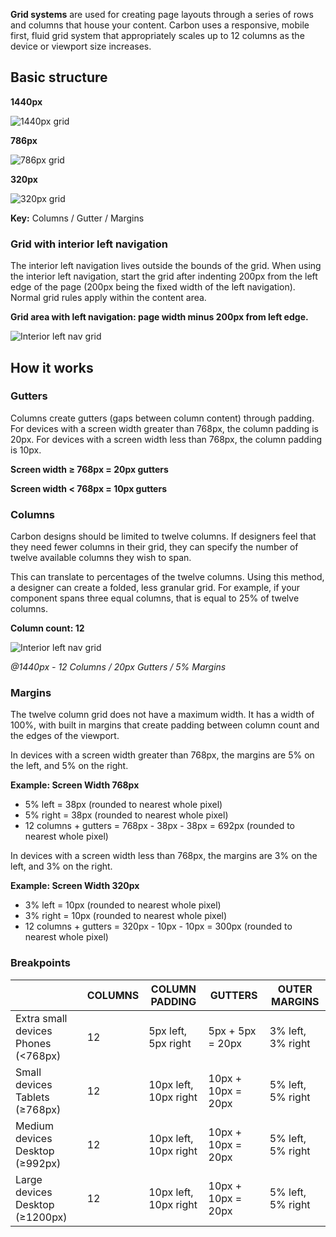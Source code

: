 **Grid systems** are used for creating page layouts through a series of rows and columns that house your content. Carbon uses a responsive, mobile first, fluid grid system that appropriately scales up to 12 columns as the device or viewport size increases.


## Basic structure

**1440px**

![1440px grid](images/grids-1.png)

**786px**

![786px grid](images/grids-2.png)

**320px**

![320px grid](images/grids-3.png)

**Key:**
Columns / Gutter / Margins


### Grid with interior left navigation
The interior left navigation lives outside the bounds of the grid. When using the interior left navigation, start the grid after indenting 200px from the left edge of the page (200px being the fixed width of the left navigation). Normal grid rules apply within the content area.

**Grid area with left navigation: page width minus 200px from left edge.**

![Interior left nav grid](images/grids-4.png)


## How it works
### Gutters
Columns create gutters (gaps between column content) through padding. For devices with a screen width greater than 768px, the column padding is 20px. For devices with a screen width less than 768px, the column padding is 10px.

**Screen width ≥ 768px = 20px gutters**

**Screen width < 768px = 10px gutters**

### Columns
Carbon designs should be limited to twelve columns. If designers feel that they need fewer columns in their grid, they can specify the number of twelve available columns they wish to span.

This can translate to percentages of the twelve columns. Using this method, a designer can create a folded, less granular grid. For example, if your component spans three equal columns, that is equal to 25% of twelve columns.

**Column count: 12**

![Interior left nav grid](images/grids-5.png)

_@1440px - 12 Columns / 20px Gutters / 5% Margins_


### Margins
The twelve column grid does not have a maximum width. It has a width of 100%, with built in margins that create padding between column count and the edges of the viewport.

In devices with a screen width greater than 768px, the margins are 5% on the left, and 5% on the right.

**Example: Screen Width 768px** 

* 5% left = 38px (rounded to nearest whole pixel)
* 5% right = 38px (rounded to nearest whole pixel)
* 12 columns + gutters = 768px - 38px - 38px = 692px (rounded to nearest whole pixel)

In devices with a screen width less than 768px, the margins are 3% on the left, and 3% on the right.


**Example: Screen Width 320px**

* 3% left = 10px (rounded to nearest whole pixel)
* 3% right = 10px (rounded to nearest whole pixel)
* 12 columns + gutters = 320px - 10px - 10px = 300px (rounded to nearest whole pixel)


### Breakpoints

|                                     | COLUMNS | COLUMN PADDING        | GUTTERS            | OUTER MARGINS     |
|-------------------------------------|---------|-----------------------|--------------------|-------------------|
| Extra small devices Phones (<768px) | 12      | 5px left, 5px right   | 5px + 5px = 20px   | 3% left, 3% right |
| Small devices Tablets (≥768px)      | 12      | 10px left, 10px right | 10px + 10px = 20px | 5% left, 5% right |
| Medium devices Desktop (≥992px)     | 12      | 10px left, 10px right | 10px + 10px = 20px | 5% left, 5% right |
| Large devices Desktop (≥1200px)     | 12      | 10px left, 10px right | 10px + 10px = 20px | 5% left, 5% right |